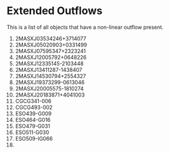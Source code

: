 # Extended Outflows

This is a list of all objects that have a non-linear outflow present.

1. 2MASXJ03534246+3714077
2. 2MASXJ05020903+0331499
3. 2MASXJ07595347+2323241
4. 2MASXJ12005792+0648226
5. 2MASXJ12335145-2103448
6. 2MASXJ13411287-1438407
7. 2MASXJ14530794+2554327
8. 2MASXJ19373299-0613046
9. 2MASXJ20005575-1810274
10. 2MASXJ20183871+4041003
11. CGCG341-006
12. CGCG493-002
13. ESO439-G009
14. ESO464-G016
15. ESO479-G031
16. ESO511-G030
17. ESO509-IG066
18. 
